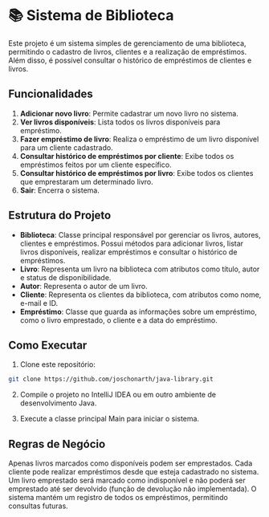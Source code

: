 # 📚 Sistema de Biblioteca

Este projeto é um sistema simples de gerenciamento de uma biblioteca, permitindo o cadastro de livros, clientes e a realização de empréstimos. Além disso, é possível consultar o histórico de empréstimos de clientes e livros.

## Funcionalidades

1. **Adicionar novo livro**: Permite cadastrar um novo livro no sistema.
2. **Ver livros disponíveis**: Lista todos os livros disponíveis para empréstimo.
3. **Fazer empréstimo de livro**: Realiza o empréstimo de um livro disponível para um cliente cadastrado.
4. **Consultar histórico de empréstimos por cliente**: Exibe todos os empréstimos feitos por um cliente específico.
5. **Consultar histórico de empréstimos por livro**: Exibe todos os clientes que emprestaram um determinado livro.
6. **Sair**: Encerra o sistema.

## Estrutura do Projeto

- **Biblioteca**: Classe principal responsável por gerenciar os livros, autores, clientes e empréstimos. Possui métodos para adicionar livros, listar livros disponíveis, realizar empréstimos e consultar o histórico de empréstimos.
- **Livro**: Representa um livro na biblioteca com atributos como título, autor e status de disponibilidade.
- **Autor**: Representa o autor de um livro.
- **Cliente**: Representa os clientes da biblioteca, com atributos como nome, e-mail e ID.
- **Empréstimo**: Classe que guarda as informações sobre um empréstimo, como o livro emprestado, o cliente e a data do empréstimo.

## Como Executar

1. Clone este repositório:
```bash
git clone https://github.com/joschonarth/java-library.git
```

2. Compile o projeto no IntelliJ IDEA ou em outro ambiente de desenvolvimento Java.

3. Execute a classe principal Main para iniciar o sistema.

## Regras de Negócio

Apenas livros marcados como disponíveis podem ser emprestados.
Cada cliente pode realizar empréstimos desde que esteja cadastrado no sistema.
Um livro emprestado será marcado como indisponível e não poderá ser emprestado até ser devolvido (função de devolução não implementada).
O sistema mantém um registro de todos os empréstimos, permitindo consultas futuras.